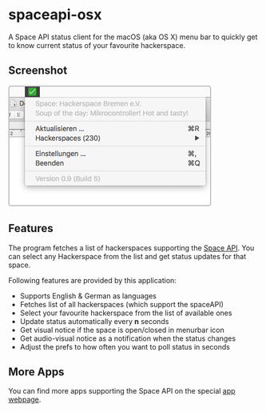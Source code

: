 # spaceapi-osx
A Space API status client for the macOS (aka OS X) menu bar to quickly get to know current status of your favourite hackerspace.

## Screenshot
![image](https://raw.githubusercontent.com/HackerspaceBremen/spaceapi-osx/master/screenshot_macOS_app.png)

## Features
The program fetches a list of hackerspaces supporting the [Space API](http://spaceapi.net/). You can select any Hackerspace from the list and get status updates for that space.

Following features are provided by this application:

* Supports English & German as languages
* Fetches list of all hackerspaces (which support the spaceAPI)
* Select your favourite hackerspace from the list of available ones
* Update status automatically every **n** seconds
* Get visual notice if the space is open/closed in menurbar icon
* Get audio-visual notice as a notification when the status changes
* Adjust the prefs to how often you want to poll status in seconds

## More Apps
You can find more apps supporting the Space API on the special [app webpage](http://spaceapi.net/app).